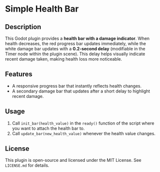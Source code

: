 # Simple Health Bar

## Description
This Godot plugin provides a **health bar with a damage indicator**. When health decreases, the red progress bar updates immediately, while the white damage bar updates with a **0.2-second delay** (modifiable in the Timer node within the plugin scene). This delay helps visually indicate recent damage taken, making health loss more noticeable.

## Features
- A responsive progress bar that instantly reflects health changes.
- A secondary damage bar that updates after a short delay to highlight recent damage.

## Usage
1. Call `init_bar(health_value)` in the `ready()` function of the script where you want to attach the health bar to.
2. Call `update_bar(new_health_value)` whenever the health value changes.

## License
This plugin is open-source and licensed under the MIT License. See `LICENSE.md` for details.
